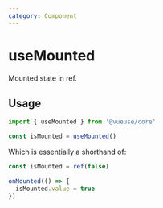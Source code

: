 ```yaml
---
category: Component
---
```


# useMounted

Mounted state in ref.

## Usage

```ts
import { useMounted } from '@vueuse/core'

const isMounted = useMounted()
```

Which is essentially a shorthand of:

```ts
const isMounted = ref(false)

onMounted(() => {
  isMounted.value = true
})
```
